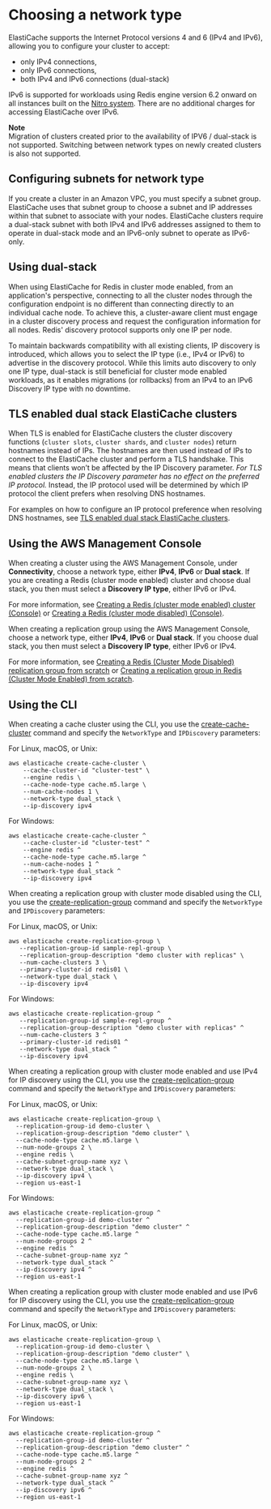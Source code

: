 # Choosing a network type<a name="network-type"></a>

ElastiCache supports the Internet Protocol versions 4 and 6 \(IPv4 and IPv6\), allowing you to configure your cluster to accept:
+ only IPv4 connections,
+ only IPv6 connections,
+ both IPv4 and IPv6 connections \(dual\-stack\)

IPv6 is supported for workloads using Redis engine version 6\.2 onward on all instances built on the [Nitro system](https://aws.amazon.com/ec2/nitro/)\. There are no additional charges for accessing ElastiCache over IPv6\. 

**Note**  
Migration of clusters created prior to the availability of IPV6 / dual\-stack is not supported\. Switching between network types on newly created clusters is also not supported\.

## Configuring subnets for network type<a name="network-type-subnets"></a>

If you create a cluster in an Amazon VPC, you must specify a subnet group\. ElastiCache uses that subnet group to choose a subnet and IP addresses within that subnet to associate with your nodes\. ElastiCache clusters require a dual\-stack subnet with both IPv4 and IPv6 addresses assigned to them to operate in dual\-stack mode and an IPv6\-only subnet to operate as IPv6\-only\.

## Using dual\-stack<a name="network-type-dual-stack"></a>

When using ElastiCache for Redis in cluster mode enabled, from an application's perspective, connecting to all the cluster nodes through the configuration endpoint is no different than connecting directly to an individual cache node\. To achieve this, a cluster\-aware client must engage in a cluster discovery process and request the configuration information for all nodes\. Redis' discovery protocol supports only one IP per node\. 

To maintain backwards compatibility with all existing clients, IP discovery is introduced, which allows you to select the IP type \(i\.e\., IPv4 or IPv6\) to advertise in the discovery protocol\. While this limits auto discovery to only one IP type, dual\-stack is still beneficial for cluster mode enabled workloads, as it enables migrations \(or rollbacks\) from an IPv4 to an IPv6 Discovery IP type with no downtime\.

## TLS enabled dual stack ElastiCache clusters<a name="configuring-tls-enabled-dual-stack"></a>

When TLS is enabled for ElastiCache clusters the cluster discovery functions \(`cluster slots`, `cluster shards`, and `cluster nodes`\) return hostnames instead of IPs\. The hostnames are then used instead of IPs to connect to the ElastiCache cluster and perform a TLS handshake\. This means that clients won’t be affected by the IP Discovery parameter\. *For TLS enabled clusters the IP Discovery parameter has no effect on the preferred IP protocol\.* Instead, the IP protocol used will be determined by which IP protocol the client prefers when resolving DNS hostnames\.

For examples on how to configure an IP protocol preference when resolving DNS hostnames, see [TLS enabled dual stack ElastiCache clusters](network-type-best-practices.md#network-type-configuring-tls-enabled-dual-stack)\.

## Using the AWS Management Console<a name="network-type-console"></a>

When creating a cluster using the AWS Management Console, under **Connectivity**, choose a network type, either **IPv4**, **IPv6** or **Dual stack**\. If you are creating a Redis \(cluster mode enabled\) cluster and choose dual stack, you then must select a **Discovery IP type**, either IPv6 or IPv4\.

For more information, see [Creating a Redis \(cluster mode enabled\) cluster \(Console\)](Clusters.Create.md#Clusters.Create.CON.RedisCluster) or [Creating a Redis \(cluster mode disabled\) \(Console\)](Clusters.Create.md#Clusters.Create.CON.Redis)\.

When creating a replication group using the AWS Management Console, choose a network type, either **IPv4**, **IPv6** or **Dual stack**\. If you choose dual stack, you then must select a **Discovery IP type**, either IPv6 or IPv4\.

For more information, see [Creating a Redis \(Cluster Mode Disabled\) replication group from scratch](Replication.CreatingReplGroup.NoExistingCluster.Classic.md) or [Creating a replication group in Redis \(Cluster Mode Enabled\) from scratch](Replication.CreatingReplGroup.NoExistingCluster.Cluster.md)\.

## Using the CLI<a name="network-type-cli"></a>

When creating a cache cluster using the CLI, you use the [create\-cache\-cluster](https://docs.aws.amazon.com/cli/latest/reference/elasticache/create-cache-cluster.html) command and specify the `NetworkType` and `IPDiscovery` parameters:

For Linux, macOS, or Unix:

```
aws elasticache create-cache-cluster \
    --cache-cluster-id "cluster-test" \
    --engine redis \
    --cache-node-type cache.m5.large \
    --num-cache-nodes 1 \
    --network-type dual_stack \
    --ip-discovery ipv4
```

For Windows:

```
aws elasticache create-cache-cluster ^
    --cache-cluster-id "cluster-test" ^
    --engine redis ^
    --cache-node-type cache.m5.large ^
    --num-cache-nodes 1 ^
    --network-type dual_stack ^
    --ip-discovery ipv4
```

When creating a replication group with cluster mode disabled using the CLI, you use the [create\-replication\-group](https://docs.aws.amazon.com/cli/latest/reference/elasticache/create-replication-group.html) command and specify the `NetworkType` and `IPDiscovery` parameters:

For Linux, macOS, or Unix:

```
aws elasticache create-replication-group \
   --replication-group-id sample-repl-group \
   --replication-group-description "demo cluster with replicas" \
   --num-cache-clusters 3 \
   --primary-cluster-id redis01 \
   --network-type dual_stack \
   --ip-discovery ipv4
```

For Windows:

```
aws elasticache create-replication-group ^
   --replication-group-id sample-repl-group ^
   --replication-group-description "demo cluster with replicas" ^
   --num-cache-clusters 3 ^
   --primary-cluster-id redis01 ^
   --network-type dual_stack ^
   --ip-discovery ipv4
```

When creating a replication group with cluster mode enabled and use IPv4 for IP discovery using the CLI, you use the [create\-replication\-group](https://docs.aws.amazon.com/cli/latest/reference/elasticache/create-replication-group.html) command and specify the `NetworkType` and `IPDiscovery` parameters:

For Linux, macOS, or Unix:

```
aws elasticache create-replication-group \
  --replication-group-id demo-cluster \
  --replication-group-description "demo cluster" \
  --cache-node-type cache.m5.large \
  --num-node-groups 2 \
  --engine redis \
  --cache-subnet-group-name xyz \
  --network-type dual_stack \
  --ip-discovery ipv4 \
  --region us-east-1
```

For Windows:

```
aws elasticache create-replication-group ^
  --replication-group-id demo-cluster ^
  --replication-group-description "demo cluster" ^
  --cache-node-type cache.m5.large ^
  --num-node-groups 2 ^
  --engine redis ^
  --cache-subnet-group-name xyz ^
  --network-type dual_stack ^
  --ip-discovery ipv4 ^
  --region us-east-1
```

When creating a replication group with cluster mode enabled and use IPv6 for IP discovery using the CLI, you use the [create\-replication\-group](https://docs.aws.amazon.com/cli/latest/reference/elasticache/create-replication-group.html) command and specify the `NetworkType` and `IPDiscovery` parameters:

For Linux, macOS, or Unix:

```
aws elasticache create-replication-group \
  --replication-group-id demo-cluster \
  --replication-group-description "demo cluster" \
  --cache-node-type cache.m5.large \
  --num-node-groups 2 \
  --engine redis \
  --cache-subnet-group-name xyz \
  --network-type dual_stack \
  --ip-discovery ipv6 \
  --region us-east-1
```

For Windows:

```
aws elasticache create-replication-group ^
  --replication-group-id demo-cluster ^
  --replication-group-description "demo cluster" ^
  --cache-node-type cache.m5.large ^
  --num-node-groups 2 ^
  --engine redis ^
  --cache-subnet-group-name xyz ^
  --network-type dual_stack ^
  --ip-discovery ipv6 ^
  --region us-east-1
```